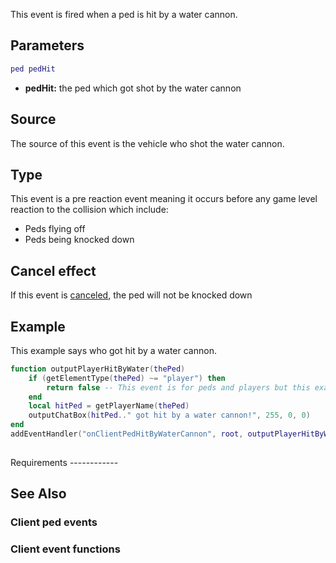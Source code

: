 This event is fired when a ped is hit by a water cannon.

Parameters
----------

``` lua
ped pedHit
```

-   **pedHit:** the ped which got shot by the water cannon

Source
------

The source of this event is the vehicle who shot the water cannon.

Type
----

This event is a pre reaction event meaning it occurs before any game level reaction to the collision which include:

-   Peds flying off
-   Peds being knocked down

Cancel effect
-------------

If this event is [canceled](/Event_system#Canceling.md "wikilink"), the ped will not be knocked down

Example
-------

<section class="client" name="Client" show="true">
This example says who got hit by a water cannon.

``` lua
function outputPlayerHitByWater(thePed)
    if (getElementType(thePed) ~= "player") then
        return false -- This event is for peds and players but this example only wants players
    end
    local hitPed = getPlayerName(thePed)
    outputChatBox(hitPed.." got hit by a water cannon!", 255, 0, 0)
end
addEventHandler("onClientPedHitByWaterCannon", root, outputPlayerHitByWater)
 
```

</section>
Requirements
------------

See Also
--------

### Client ped events

### Client event functions
